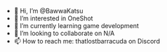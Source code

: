 - 👋 Hi, I’m @BawwaKatsu
- 👀 I’m interested in OneShot
- 🌱 I’m currently learning game development
- 💞️ I’m looking to collaborate on N/A
- 📫 How to reach me: thatlostbarracuda on Discord

<!---
BawwaKatsu/BawwaKatsu is a ✨ special ✨ repository because its `README.md` (this file) appears on your GitHub profile.
You can click the Preview link to take a look at your changes.
--->
